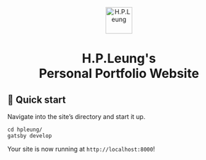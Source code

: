 <p align="center">
  <a href="https://www.hpleung.com" target="_blank">
    <img alt="H.P.Leung" src="https://www.hpleung.com/icons/icon-256x256.png" width="60" />
  </a>
</p>
<h1 align="center">
  H.P.Leung's<br />Personal Portfolio Website
</h1>

## 🚀 Quick start

  Navigate into the site’s directory and start it up.

  ```shell
  cd hpleung/
  gatsby develop
  ```

  Your site is now running at `http://localhost:8000`!
